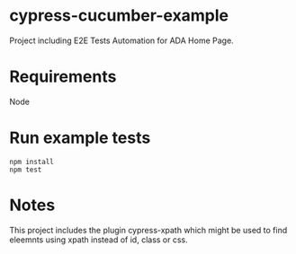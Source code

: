 # cypress-cucumber-example
Project including E2E Tests Automation for ADA Home Page.

# Requirements
Node

# Run example tests

```
npm install
npm test
```  

# Notes
This project includes the plugin cypress-xpath which might be used to find eleemnts using xpath instead of id, class or css.
